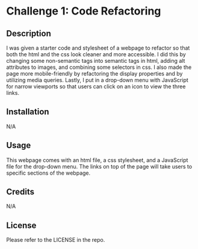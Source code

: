 # Challenge 1: Code Refactoring

## Description

I was given a starter code and stylesheet of a webpage to refactor so that both the html and the css look cleaner and more accessible.
I did this by changing some non-semantic tags into semantic tags in html, adding alt attributes to images, and combining some selectors in css. 
I also made the page more mobile-friendly by refactoring the display properties and by utilizing media queries.
Lastly, I put in a drop-down menu with JavaScript for narrow viewports so that users can click on an icon to view the three links.


## Installation

N/A

## Usage

This webpage comes with an html file, a css stylesheet, and a JavaScript file for the drop-down menu.
The links on top of the page will take users to specific sections of the webpage.

## Credits

N/A

## License

Please refer to the LICENSE in the repo.
